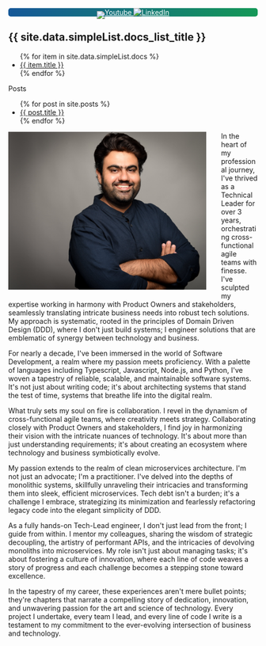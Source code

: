 <div id="#nav" style="background-color: #159957; background-image: linear-gradient(120deg, #155799, #159957); display: flex; justify-content: space-evenly; border-radius: 5px">

  <span>
  <span>
    <a style="color: #fff" href="https://www.youtube.com/channel/UC4d7i6K3bdgI2w_o2xMeHKw">
      <img style="margin: 0px 0px -8px 0px;" width="30" src="https://static.vecteezy.com/system/resources/previews/018/930/572/original/youtube-logo-youtube-icon-transparent-free-png.png">Youtube </a>
  </span>
  <span>
    <a style="color: #fff" href="https://www.linkedin.com/in/taimooralam/">
      <img style="margin: 0px 0px -2px 0px;" width="20" src="https://cdn-icons-png.flaticon.com/256/174/174857.png">LinkedIn </a>
  </span>
</div>

<h2>{{ site.data.simpleList.docs_list_title }}</h2>
<ul>
   {% for item in site.data.simpleList.docs %}
      <li><a href="{{ item.url }}">{{ item.title }}</a></li>
   {% endfor %}
</ul>
 
 
 Posts
<ul>
  {% for post in site.posts %}
    <li>
      <a href="{{ post.url }}">{{ post.title }}</a>
    </li>
  {% endfor %}
</ul>

<img src="./assets/images/picture.jpg" align="left" alt="drawing" width="400" style="margin: 0px 30px 20px 0px;"/>
In the heart of my professional journey, I've thrived as a Technical Leader for over 3 years, orchestrating cross-functional agile teams with finesse. I've sculpted my expertise working in harmony with Product Owners and stakeholders, seamlessly translating intricate business needs into robust tech solutions. My approach is systematic, rooted in the principles of Domain Driven Design (DDD), where I don't just build systems; I engineer solutions that are emblematic of synergy between technology and business.

For nearly a decade, I've been immersed in the world of Software Development, a realm where my passion meets proficiency. With a palette of languages including Typescript, Javascript, Node.js, and Python, I've woven a tapestry of reliable, scalable, and maintainable software systems. It's not just about writing code; it's about architecting systems that stand the test of time, systems that breathe life into the digital realm.

What truly sets my soul on fire is collaboration. I revel in the dynamism of cross-functional agile teams, where creativity meets strategy. Collaborating closely with Product Owners and stakeholders, I find joy in harmonizing their vision with the intricate nuances of technology. It's about more than just understanding requirements; it's about creating an ecosystem where technology and business symbiotically evolve.

My passion extends to the realm of clean microservices architecture. I'm not just an advocate; I'm a practitioner. I've delved into the depths of monolithic systems, skillfully unraveling their intricacies and transforming them into sleek, efficient microservices. Tech debt isn't a burden; it's a challenge I embrace, strategizing its minimization and fearlessly refactoring legacy code into the elegant simplicity of DDD.

As a fully hands-on Tech-Lead engineer, I don't just lead from the front; I guide from within. I mentor my colleagues, sharing the wisdom of strategic decoupling, the artistry of performant APIs, and the intricacies of devolving monoliths into microservices. My role isn't just about managing tasks; it's about fostering a culture of innovation, where each line of code weaves a story of progress and each challenge becomes a stepping stone toward excellence.

In the tapestry of my career, these experiences aren't mere bullet points; they're chapters that narrate a compelling story of dedication, innovation, and unwavering passion for the art and science of technology. Every project I undertake, every team I lead, and every line of code I write is a testament to my commitment to the ever-evolving intersection of business and technology.
